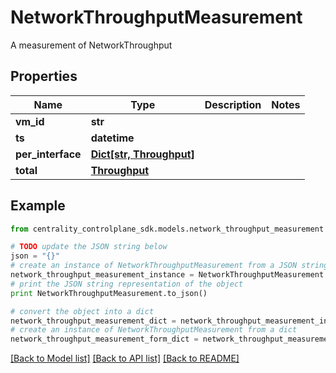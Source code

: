 # NetworkThroughputMeasurement

A measurement of NetworkThroughput

## Properties
Name | Type | Description | Notes
------------ | ------------- | ------------- | -------------
**vm_id** | **str** |  | 
**ts** | **datetime** |  | 
**per_interface** | [**Dict[str, Throughput]**](Throughput.md) |  | 
**total** | [**Throughput**](Throughput.md) |  | 

## Example

```python
from centrality_controlplane_sdk.models.network_throughput_measurement import NetworkThroughputMeasurement

# TODO update the JSON string below
json = "{}"
# create an instance of NetworkThroughputMeasurement from a JSON string
network_throughput_measurement_instance = NetworkThroughputMeasurement.from_json(json)
# print the JSON string representation of the object
print NetworkThroughputMeasurement.to_json()

# convert the object into a dict
network_throughput_measurement_dict = network_throughput_measurement_instance.to_dict()
# create an instance of NetworkThroughputMeasurement from a dict
network_throughput_measurement_form_dict = network_throughput_measurement.from_dict(network_throughput_measurement_dict)
```
[[Back to Model list]](../README.md#documentation-for-models) [[Back to API list]](../README.md#documentation-for-api-endpoints) [[Back to README]](../README.md)


